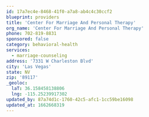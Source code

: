 ```yaml
---
id: 17a7ec4e-8468-41f0-a7a8-ab4c4c30ccf2
blueprint: providers
title: 'Center For Marriage And Personal Therapy'
org_name: 'Center For Marriage And Personal Therapy'
phone: 702-819-8831
sponsored: false
category: behavioral-health
services:
  - marriage-counseling
address: '7331 W Charleston Blvd'
city: 'Las Vegas'
state: NV
zip: '89117'
_geoloc:
  laT: 36.158458138806
  lng: -115.25239917302
updated_by: 87a74d1c-1760-42c5-afc1-1cc59be16098
updated_at: 1662668319
---
```

